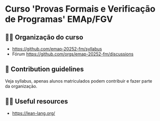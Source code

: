 # Curso 'Provas Formais e Verificação de Programas' EMAp/FGV

## 🙋‍♀️ Organização do curso 

- https://github.com/emap-20252-fm/syllabus
- Fórum https://github.com/orgs/emap-20252-fm/discussions

## 🌈 Contribution guidelines 

Veja syllabus, apenas alunos matriculados podem contribuir e fazer parte da organização.

## 👩‍💻 Useful resources

- https://lean-lang.org/

